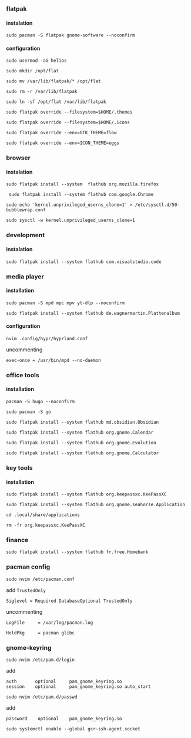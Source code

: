 ### flatpak
#### instalation

```
sudo pacman -S flatpak gnome-software --noconfirm
```

#### configuration

```
sudo usermod -aG helios
```

```
sudo mkdir /opt/flat
```

```
sudo mv /var/lib/flatpak/* /opt/flat
```

```
sudo rm -r /var/lib/flatpak
```

```
sudo ln -sf /opt/flat /var/lib/flatpak
```
```
sudo flatpak override --filesystem=$HOME/.themes
```

```
sudo flatpak override --filesystem=$HOME/.icons
```
```
sudo flatpak override --env=GTK_THEME=flow
```
```
sudo flatpak override --env=ICON_THEME=eggs
```

### browser

#### instalation
```
sudo flatpak install --system  flathub org.mozilla.firefox
```

```
 sudo flatpak install --system flathub com.google.Chrome
```
```
sudo echo 'kernel.unprivileged_userns_clone=1' > /etc/sysctl.d/50-bubblewrap.conf
```
```
sudo sysctl -w kernel.unprivileged_userns_clone=1
```
### development
#### instalation
```
sudo flatpak install --system flathub com.visualstudio.code
```

### media player

#### installation

```
sudo pacman -S mpd mpc mpv yt-dlp --noconfirm
```
```
sudo flatpak install --system flathub de.wagnermartin.Plattenalbum
```
#### configuration
```
nvim .config/hypr/hyprland.conf
```
uncommenting
```
exec-once = /usr/bin/mpd --no-daemon 
```

### office tools

#### installation

```
pacman -S hugo --noconfirm
```
```
sudo pacman -S go
```

```
sudo flatpak install --system flathub md.obsidian.Obsidian
```

```
sudo flatpak install --system flathub org.gnome.Calendar
```

```
sudo flatpak install --system flathub org.gnome.Evolution
```

```
sudo flatpak install --system flathub org.gnome.Calculator
```

### key tools

#### installation

```
sudo flatpak install --system flathub org.keepassxc.KeePassXC
```

```
sudo flatpak install --system flathub org.gnome.seahorse.Application
```

```
cd .local/share/applications
```

```
rm -fr org.keepassxc.KeePassXC
```

### finance

```
sudo flatpak install --system flathub fr.free.Homebank
```

### pacman config

```
sudo nvim /etc/pacman.conf
```

add `TrustedOnly` 

```
Siglevel = Required DatabaseOptional TrustedOnly
```

uncommenting

```
LogFile     = /var/log/pacman.log
```

```
HoldPkg     = pacman glibc
```

### gnome-keyring

```
sudo nvim /etc/pam.d/login
```
add
```
auth       optional     pam_gnome_keyring.so
session    optional     pam_gnome_keyring.so auto_start
```
```
sudo nvim /etc/pam.d/passwd
```
add
```
password	optional	pam_gnome_keyring.so
```
```
sudo systemctl enable --global gcr-ssh-agent.socket
```
